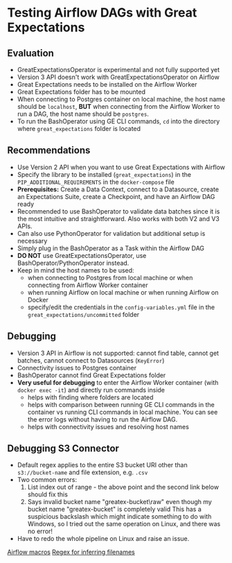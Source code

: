 # Testing Airflow DAGs with Great Expectations

## Evaluation

- GreatExpectationsOperator is experimental and not fully supported yet
- Version 3 API doesn't work with GreatExpectationsOperator on Airflow
- Great Expectations needs to be installed on the Airflow Worker
- Great Expectations folder has to be mounted
- When connecting to Postgres container on local machine, the host name should be `localhost`,
  **BUT** when connecting from the Airflow Worker to run a DAG, the host name should be `postgres`.
- To run the BashOperator using GE CLI commands, `cd` into the directory where `great_expectations` folder is located

## Recommendations

- Use Version 2 API when you want to use Great Expectations with Airflow
- Specify the library to be installed (`great_expectations`) in the `PIP_ADDITIONAL_REQUIREMENTS` in the `docker-compose` file
- **Prerequisites:** Create a Data Context, connect to a Datasource, create an Expectations Suite, create a Checkpoint, and have an Airflow DAG ready
- Recommended to use BashOperator to validate data batches since it is the most intuitive and straightforward. Also works with both V2 and V3 APIs.
- Can also use PythonOperator for validation but additional setup is necessary
- Simply plug in the BashOperator as a Task within the Airflow DAG
- **DO NOT** use GreatExpectationsOperator, use BashOperator/PythonOperator instead.
- Keep in mind the host names to be used:
  - when connecting to Postgres from local machine or when connecting from Airflow Worker container
  - when running Airflow on local machine or when running Airflow on Docker
  - specify/edit the credentials in the `config-variables.yml` file in the `great_expectations/uncommitted` folder

## Debugging

- Version 3 API in Airflow is not supported: cannot find table, cannot get batches, cannot connect to Datasources (`KeyError`)
- Connectivity issues to Postgres container
- BashOperator cannot find Great Expectations folder
- **Very useful for debugging** to enter the Airflow Worker container (with `docker exec -it`) and directly run commands inside
  - helps with finding where folders are located
  - helps with comparison between running GE CLI commands in the container vs running CLI commands in local machine. You can see the error logs without having to run the Airflow DAG.
  - helps with connectivity issues and resolving host names

## Debugging S3 Connector

- Default regex applies to the entire S3 bucket URI other than `s3://bucket-name` and file extension, e.g. `.csv`
- Two common errors:
  1. List index out of range - the above point and the second link below should fix this
  2. Says invalid bucket name "greatex-bucket\raw" even though my bucket name "greatex-bucket" is completely valid
    This has a suspicious backslash which might indicate something to do with Windows,
    so I tried out the same operation on Linux, and there was no error!
- Have to redo the whole pipeline on Linux and raise an issue.

[Airflow macros](https://www.datafold.com/blog/3-most-underused-features-of-apache-airflow/)
[Regex for inferring filenames](https://docs.greatexpectations.io/en/latest/guides/how_to_guides/configuring_datasources/how_to_configure_an_inferredassetdataconnector.html)
